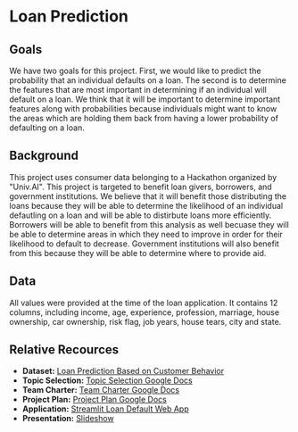 # Loan Prediction

## Goals
We have two goals for this project. First, we would like to predict the probability that an individual defaults on a loan. The second is to determine the features that are most important in determining if an individual will default on a loan. We think that it will be important to determine important features along with probabilities because individuals might want to know the areas which are holding them back from having a lower probability of defaulting on a loan.

## Background
This project uses consumer data belonging to a Hackathon organized by "Univ.AI". This project is targeted to benefit loan givers, borrowers, and government institutions. We believe that it will benefit those distributing the loans because they will be able to determine the likelihood of an individual defautling on a loan and will be able to distirbute loans more efficiently. Borrowers will be able to benefit from this analysis as well becuase they will be able to determine areas in which they need to improve in order for their likelihood to default to decrease. Government institutions will also benefit from this because they will be able to determine where to provide aid.

## Data
All values were provided at the time of the loan application. It contains 12 columns, including income, age, experience, profession, marriage, house ownership, car ownership, risk flag, job years, house tears, city and state. 

## Relative Recources
* **Dataset:** [Loan Prediction Based on Customer Behavior](https://www.kaggle.com/subhamjain/loan-prediction-based-on-customer-behavior?select=Training+Data.csv)
* **Topic Selection:** [Topic Selection Google Docs](https://docs.google.com/document/d/19xLIllcyRP5w9erRgP2w27jL7wbaO581z5OsHeHq9GI/edit)
* **Team Charter:** [Team Charter Google Docs](https://docs.google.com/document/d/1Kb17YtmSjuI7ESMgf-fG6SVkB027VWkTum1VQCMPtMo/edit)
* **Project Plan:** [Project Plan Google Docs](https://docs.google.com/document/d/1jOURIGWK7Eu6EH9hPWfGwKOmz_ZKquQbvK2M-ODjXpg/edit)
* **Application:** [Streamlit Loan Default Web App](https://share.streamlit.io/mattflaherty97/case-2-team-3/main/app.py)
* **Presentation:** [Slideshow](https://docs.google.com/presentation/d/19141gmb6tx4gKJis2-VZAPTrDiECTHeAuwADPThrxuA/edit#slide=id.gfc271f9619_0_2254)
